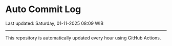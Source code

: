 # Auto Commit Log

Last updated: Saturday, 01-11-2025 08:09 WIB

---

This repository is automatically updated every hour using GitHub Actions.
